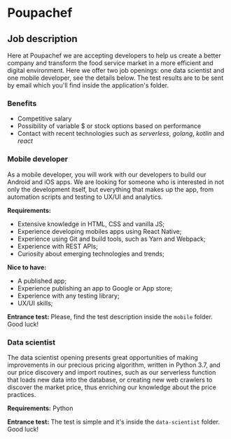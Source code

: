 # Poupachef

## Job description

Here at Poupachef we are accepting developers to help us create a better company and transform the food service market in a more efficient and digital environment. Here we offer two job openings: one data scientist and one mobile developer, see the details below. The test results are to be sent by email which you'll find inside the application's folder.

### Benefits

 - Competitive salary
 - Possibility of variable $ or stock options based on performance
 - Contact with recent technologies such as *serverless*, *golang*, *kotlin* and *react*

### Mobile developer

As a mobile developer, you will work with our developers to build our Android and iOS apps. We are looking for someone who is interested in not only the development itself, but everything that makes up the app, from automation scripts and testing to UX/UI and analytics.

**Requirements:**
- Extensive knowledge in HTML, CSS and vanilla JS;
- Experience developing mobiles apps using React Native;
- Experience using Git and build tools, such as Yarn and Webpack;
- Experience with REST APIs;
- Curiosity about emerging technologies and trends;

**Nice to have:**
- A published app;
- Experience publishing an app to Google or App store;
- Experience with any testing library;
- UX/UI skills;

**Entrance test:** Please, find the test description inside the `mobile` folder. Good luck!

### Data scientist

The data scientist opening presents great opportunities of making improvements in our precious pricing algorithm, written in Python 3.7, and our price discovery and import routines, such as our serverless function that loads new data into the database, or creating new web crawlers to discover the market price, thus enriching our knowledge about the price practices.

**Requirements:** Python

**Entrance test:** The test is simple and it's inside the `data-scientist` folder. Good luck!
